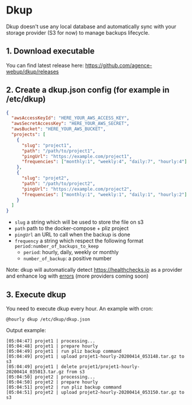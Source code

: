 # Dkup

Dkup doesn't use any local database and automatically sync with your storage provider (S3 for now) to manage backups lifecycle.

## 1. Download executable 

You can find latest release here: https://github.com/agence-webup/dkup/releases

## 2. Create a dkup.json config (for example in /etc/dkup)

```json
{
  "awsAccessKeyId": "HERE_YOUR_AWS_ACCESS_KEY",
  "awsSecretAccessKey": "HERE_YOUR_AWS_SECRET",
  "awsBucket": "HERE_YOUR_AWS_BUCKET",
  "projects": [
    {
      "slug": "project1",
      "path": "/path/to/project1",
      "pingUrl": "https://example.com/project1",
      "frequencies": ["monthly:1", "weekly:4", "daily:7", "hourly:4"]
    },
    {
      "slug": "projet2",
      "path": "/path/to/project2",
      "pingUrl": "https://example.com/project2",
      "frequencies": ["monthly:1", "weekly:1", "daily:1", "hourly:2"]
    }
  ]
}
```

* `slug` a string which will be used to store the file on s3
* `path` path to the docker-compose + pliz project
* `pingUrl` an URL to call when the backup is done 
* `frequency` a string which respect the following format `period:number_of_backups_to_keep`
  * `period`: hourly, daily, weekly or monthly
  * `number_of_backup`: a positive number

Note: dkup will automatically detect https://healthchecks.io as a provider and enhance log with [errors](https://healthchecks.io/docs/attaching_logs/) (more providers coming soon)

## 3. Execute dkup

You need to execute dkup every hour. An example with cron:

```
@hourly dkup /etc/dkup/dkup.json
```

Output example:

```
[05:04:47] projet1 | processing...
[05:04:48] projet1 | prepare hourly
[05:04:49] projet1 | run pliz backup command
[05:04:49] projet1 | upload projet1-hourly-20200414_053148.tar.gz to s3
[05:04:49] projet1 | delete projet1/projet1-hourly-20200414_035013.tar.gz from s3
[05:04:50] projet2 | processing...
[05:04:50] projet2 | prepare hourly
[05:04:51] projet2 | run pliz backup command
[05:04:51] projet2 | upload projet2-hourly-20200414_053150.tar.gz to s3
```
